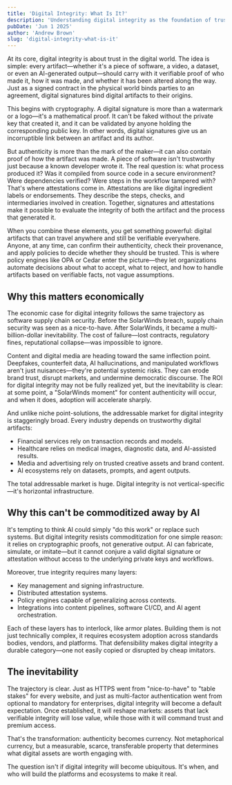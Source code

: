 ```yaml
---
title: 'Digital Integrity: What Is It?'
description: 'Understanding digital integrity as the foundation of trust in the digital world through cryptographic proofs and verifiable processes'
pubDate: 'Jun 1 2025'
author: 'Andrew Brown'
slug: 'digital-integrity-what-is-it'
---
```


At its core, digital integrity is about trust in the digital world. The idea is simple: every artifact—whether it's a piece of software, a video, a dataset, or even an AI-generated output—should carry with it verifiable proof of who made it, how it was made, and whether it has been altered along the way. Just as a signed contract in the physical world binds parties to an agreement, digital signatures bind digital artifacts to their origins.

This begins with cryptography. A digital signature is more than a watermark or a logo—it's a mathematical proof. It can't be faked without the private key that created it, and it can be validated by anyone holding the corresponding public key. In other words, digital signatures give us an incorruptible link between an artifact and its author.

But authenticity is more than the mark of the maker—it can also contain proof of how the artifact was made. A piece of software isn't trustworthy just because a known developer wrote it. The real question is: what process produced it? Was it compiled from source code in a secure environment? Were dependencies verified? Were steps in the workflow tampered with? That's where attestations come in. Attestations are like digital ingredient labels or endorsements. They describe the steps, checks, and intermediaries involved in creation. Together, signatures and attestations make it possible to evaluate the integrity of both the artifact and the process that generated it.

When you combine these elements, you get something powerful: digital artifacts that can travel anywhere and still be verifiable everywhere. Anyone, at any time, can confirm their authenticity, check their provenance, and apply policies to decide whether they should be trusted. This is where policy engines like OPA or Cedar enter the picture—they let organizations automate decisions about what to accept, what to reject, and how to handle artifacts based on verifiable facts, not vague assumptions.

## Why this matters economically

The economic case for digital integrity follows the same trajectory as software supply chain security. Before the SolarWinds breach, supply chain security was seen as a nice-to-have. After SolarWinds, it became a multi-billion-dollar inevitability. The cost of failure—lost contracts, regulatory fines, reputational collapse—was impossible to ignore.

Content and digital media are heading toward the same inflection point. Deepfakes, counterfeit data, AI hallucinations, and manipulated workflows aren't just nuisances—they're potential systemic risks. They can erode brand trust, disrupt markets, and undermine democratic discourse. The ROI for digital integrity may not be fully realized yet, but the inevitability is clear: at some point, a "SolarWinds moment" for content authenticity will occur, and when it does, adoption will accelerate sharply.

And unlike niche point-solutions, the addressable market for digital integrity is staggeringly broad. Every industry depends on trustworthy digital artifacts:

- Financial services rely on transaction records and models.
- Healthcare relies on medical images, diagnostic data, and AI-assisted results.
- Media and advertising rely on trusted creative assets and brand content.
- AI ecosystems rely on datasets, prompts, and agent outputs.

The total addressable market is huge. Digital integrity is not vertical-specific—it's horizontal infrastructure.

## Why this can't be commoditized away by AI

It's tempting to think AI could simply "do this work" or replace such systems. But digital integrity resists commoditization for one simple reason: it relies on cryptographic proofs, not generative output. AI can fabricate, simulate, or imitate—but it cannot conjure a valid digital signature or attestation without access to the underlying private keys and workflows.

Moreover, true integrity requires many layers:

- Key management and signing infrastructure.
- Distributed attestation systems.
- Policy engines capable of generalizing across contexts.
- Integrations into content pipelines, software CI/CD, and AI agent orchestration.

Each of these layers has to interlock, like armor plates. Building them is not just technically complex, it requires ecosystem adoption across standards bodies, vendors, and platforms. That defensibility makes digital integrity a durable category—one not easily copied or disrupted by cheap imitators.

## The inevitability

The trajectory is clear. Just as HTTPS went from "nice-to-have" to "table stakes" for every website, and just as multi-factor authentication went from optional to mandatory for enterprises, digital integrity will become a default expectation. Once established, it will reshape markets: assets that lack verifiable integrity will lose value, while those with it will command trust and premium access.

That's the transformation: authenticity becomes currency. Not metaphorical currency, but a measurable, scarce, transferable property that determines what digital assets are worth engaging with.

The question isn't if digital integrity will become ubiquitous. It's when, and who will build the platforms and ecosystems to make it real.